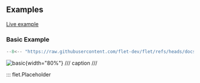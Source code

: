 ## Examples

[Live example](https://flet-controls-gallery.fly.dev/layout/placeholder)

### Basic Example

```python
--8<-- "https://raw.githubusercontent.com/flet-dev/flet/refs/heads/docs/sdk/python/examples/python/controls/placeholder/basic.py"
```

![basic](https://raw.githubusercontent.com/flet-dev/flet/docs/sdk/python/examples/python/controls/placeholder/media/basic.gif){width="80%"}
/// caption
///


::: flet.Placeholder
